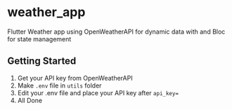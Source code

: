 # weather_app

Flutter Weather app using OpenWeatherAPI for dynamic data with and Bloc for state management

## Getting Started

1. Get your API key from OpenWeatherAPI
2. Make `.env` file in `utils` folder
3. Edit your .env file and place your API key after `api_key=`
4. All Done
